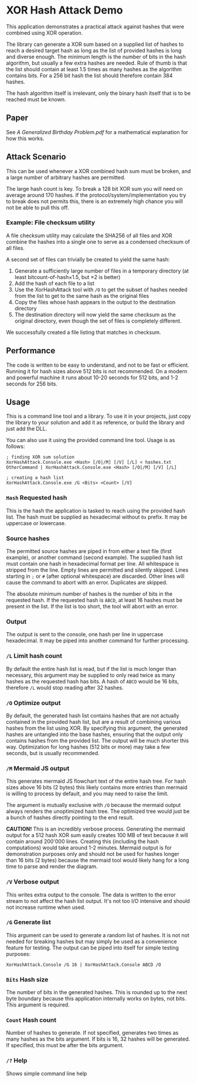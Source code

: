 # XOR Hash Attack Demo

This application demonstrates a practical attack against hashes that were combined using XOR operation.

The library can generate a XOR sum based on a supplied list of hashes to reach a desired target hash as long as the list of provided hashes is long and diverse enough. The minimum length is the number of bits in the hash algorithm, but usually a few extra hashes are needed. Rule of thumb is that the list should contain at least 1.5 times as many hashes as the algorithm contains bits. For a 256 bit hash the list should therefore contain 384 hashes.

The hash algorithm itself is irrelevant, only the binary hash itself that is to be reached must be known.

## Paper

See *A Generalized Birthday Problem.pdf* for a mathematical explanation for how this works.

## Attack Scenario

This can be used whenever a XOR combined hash sum must be broken,
and a large number of arbitrary hashes are permitted.

The large hash count is key. To break a 128 bit XOR sum you will need on average around 170 hashes. If the protocol/system/implementation you try to break does not permits this, there is an extremely high chance you will not be able to pull this off.

### Example: File checksum utility

A file checksum utility may calculate the SHA256 of all files and XOR combine the hashes into a single one to serve as a condensed checksum of all files.

A second set of files can trivially be created to yield the same hash:

1. Generate a sufficiently large number of files in a temporary directory (at least bitcount-of-hash&times;1.5, but &times;2 is better)
2. Add the hash of each file to a list
3. Use the XorHashAttack tool with `/O` to get the subset of hashes needed from the list to get to the same hash as the original files
4. Copy the files whose hash appears in the output to the destination directory
5. The destination directory will now yield the same checksum as the original directory, even though the set of files is completely different.

We successfully created a file listing that matches in checksum.

## Performance

The code is written to be easy to understand, and not to be fast or efficient.
Running it for hash sizes above 512 bits is not recommended.
On a modern and powerful machine it runs about 10-20 seconds for 512 bits,
and 1-2 seconds for 256 bits.

## Usage

This is a command line tool and a library.
To use it in your projects, just copy the library to your solution and add it as reference,
or build the library and just add the DLL.

You can also use it using the provided command line tool.
Usage is as follows:

```
; finding XOR sum solution
XorHashAttack.Console.exe <Hash> [/O|/M] [/V] [/L] < hashes.txt
OtherCommand | XorHashAttack.Console.exe <Hash> [/O|/M] [/V] [/L]

; creating a hash list
XorHashAttack.Console.exe /G <Bits> <Count> [/V]
```

### `Hash` Requested hash

This is the hash the application is tasked to reach using the provided hash list. The hash must be supplied as hexadecimal without `0x` prefix.
It may be uppercase or lowercase.

### Source hashes

The permitted source hashes are piped in from either a text file (first example), or another command (second example).
The supplied hash list must contain one hash in hexadecimal format per line. All whitespace is stripped from the line. Empty lines are permitted and silently skipped. Lines starting in `;` or `#` (after optional whitespace) are discarded. Other lines will cause the command to abort with an error. Duplicates are skipped.

The absolute minimum number of hashes is the number of bits in the requested hash. If the requested hash is `ABCD`, at least 16 hashes must be present in the list.
If the list is too short, the tool will abort with an error.

### Output

The output is sent to the console, one hash per line in uppercase hexadecimal. It may be piped into another command for further processing.

### `/L` Limit hash count

By default the entire hash list is read, but if the list is much longer than necessary, this argument may be supplied to only read twice as many hashes as the requested hash has bits. A hash of `ABCD` would be 16 bits, therefore `/L` would stop reading after 32 hashes.

### `/O` Optimize output

By default, the generated hash list contains hashes that are not actually contained in the provided hash list, but are a result of combining various hashes from the list using XOR.
By specifying this argument, the generated hashes are untangled into the base hashes, ensuring that the output only contains hashes from the provided list. The output will be much shorter this way.
Optimization for long hashes (512 bits or more) may take a few seconds, but is usually recommended.

### `/M` Mermaid JS output

This generates mermaid JS flowchart text of the entire hash tree. For hash sizes above 16 bits (2 bytes) this likely contains more entries
than mermaid is willing to process by default, and you may need to raise the limit.

The argument is mutually exclusive with `/O` because the mermaid output always renders the unoptimized hash tree. The optimized tree would just be a bunch of hashes directly pointing to the end result.

**CAUTION!** This is an incredibly verbose process. Generating the mermaid output for a 512 hash XOR sum easily creates 100 MB of text because it will contain around 200'000 lines. Creating this (including the hash computations) would take around 1-2 minutes. Mermaid output is for demonstration purposes only and should not be used for hashes longer than 16 bits (2 bytes) because the mermaid tool would likely hang for a long time to parse and render the diagram.

### `/V` Verbose output

This writes extra output to the console. The data is written to the error stream to not affect the hash list output. It's not too I/O intensive and should not increase runtime when used.

### `/G` Generate list

This argument can be used to generate a random list of hashes. It is not not needed for breaking hashes but may simply be used as a convenience feature for testing. The output can be piped into itself for simple testing purposes:

```
XorHashAttack.Console /G 16 | XorHashAttack.Console ABCD /O
```

### `Bits` Hash size

The number of bits in the generated hashes.
This is rounded up to the next byte boundary because this application internally works on bytes, not bits.
This argument is required.

### `Count` Hash count

Number of hashes to generate.
If not specified, generates two times as many hashes as the bits argument.
If bits is 16, 32 hashes will be generated.
If specified, this must be after the bits argument.

### `/?` Help

Shows simple command line help
